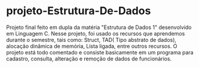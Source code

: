 # projeto-Estrutura-De-Dados
Projeto final feito em dupla da matéria "Estrutura de Dados 1" desenvolvido em Linguagem C. Nesse projeto, foi usado os recursos que aprendemos durante o semestre, tais como: Struct, TAD( Tipo abstrato de dados), alocação dinâmica de memória, Lista ligada, entre outros recursos. O projeto está todo comentado e consiste basicamente em um programa para cadastro, consulta, alteração e remoção de dados de funcionários.
